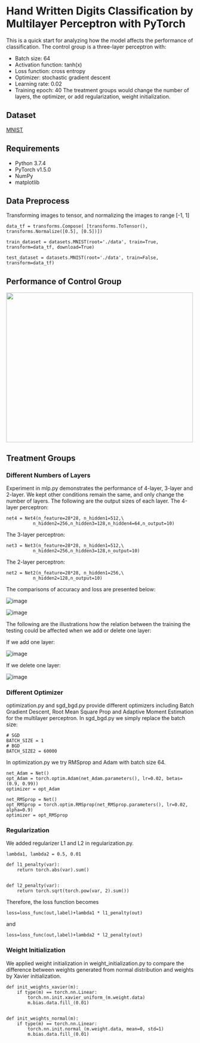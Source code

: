 # Hand Written Digits Classification by Multilayer Perceptron with PyTorch

This is a quick start for analyzing how the model affects the performance of classification.
The control group is a three-layer perceptron with:
* Batch size: 64
* Activation function: tanh(x)
* Loss function: cross entropy
* Optimizer: stochastic gradient descent
* Learning rate: 0.02
* Training epoch: 40
The treatment groups would change the number of layers, the optimizer, or add regularization, weight initialization. 


## Dataset

[MNIST](http://yann.lecun.com/exdb/mnist/) 


## Requirements
* Python 3.7.4
* PyTorch v1.5.0
* NumPy
* matplotlib

## Data Preprocess

Transforming images to tensor, and normalizing the images to range [-1, 1]

```
data_tf = transforms.Compose( [transforms.ToTensor(), transforms.Normalize([0.5], [0.5])])

train_dataset = datasets.MNIST(root='./data', train=True, transform=data_tf, download=True)

test_dataset = datasets.MNIST(root='./data', train=False, transform=data_tf)
```

## Performance of Control Group


<img src="https://github.com/yichunfeng/mnist/blob/master/%20mlp_3layer.png" width="500" height="400">

## Treatment Groups 

### Different Numbers of Layers
Experiment in mlp.py demonstrates the performance of 4-layer, 3-layer and 2-layer. 
We kept other conditions remain the same, and only change the number of layers.
The following are the output sizes of each layer.
The 4-layer perceptron:
```
net4 = Net4(n_feature=28*28, n_hidden1=512,\
          n_hidden2=256,n_hidden3=128,n_hidden4=64,n_output=10) 
```
The 3-layer perceptron:
```
net3 = Net3(n_feature=28*28, n_hidden1=512,\
          n_hidden2=256,n_hidden3=128,n_output=10) 
```
The 2-layer perceptron:
```
net2 = Net2(n_feature=28*28, n_hidden1=256,\
          n_hidden2=128,n_output=10) 
```

The comparisons of accuracy and loss are presented below:


![image](https://github.com/yichunfeng/mnist/blob/master/Accuracy_Layer.png)


![image](https://github.com/yichunfeng/mnist/blob/master/Loss_Layer.png)

The following are the illustrations how the relation between the training the testing could be affected when we add or delete one layer:

If we add one layer:

![image](https://github.com/yichunfeng/mnist/blob/master/plus_1_layer.png)

If we delete one layer:

![image](https://github.com/yichunfeng/mnist/blob/master/minus_1_layer.png)


### Different Optimizer
optimization.py and sgd_bgd.py provide different optimizers including Batch Gradient Descent, Root Mean Square Prop and Adaptive Moment Estimation for the multilayer perceptron.
In sgd_bgd.py we simply replace the batch size:
```
# SGD
BATCH_SIZE = 1
# BGD
BATCH_SIZE2 = 60000
```

In optimization.py we try RMSprop and Adam with batch size 64.
```
net_Adam = Net()
opt_Adam = torch.optim.Adam(net_Adam.parameters(), lr=0.02, betas=(0.9, 0.99))
optimizer = opt_Adam 

net_RMSprop = Net()
opt_RMSprop = torch.optim.RMSprop(net_RMSprop.parameters(), lr=0.02, alpha=0.9)
optimizer = opt_RMSprop 
```

### Regularization

We added regularizer L1 and L2 in regularization.py.

```
lambda1, lambda2 = 0.5, 0.01

def l1_penalty(var):
    return torch.abs(var).sum()


def l2_penalty(var):
    return torch.sqrt(torch.pow(var, 2).sum())
```
Therefore, the loss function becomes
```
loss=loss_func(out,label)+lambda1 * l1_penalty(out)
```
and
```
loss=loss_func(out,label)+lambda2 * l2_penalty(out)
```

### Weight Initialization

We applied weight initialization in weight_initialization.py to compare the difference between weights generated from normal distribution and weights by Xavier initialization.

```
def init_weights_xavier(m):
    if type(m) == torch.nn.Linear:
        torch.nn.init.xavier_uniform_(m.weight.data)
        m.bias.data.fill_(0.01)


def init_weights_normal(m):
    if type(m) == torch.nn.Linear:
        torch.nn.init.normal_(m.weight.data, mean=0, std=1)
        m.bias.data.fill_(0.01)
```
